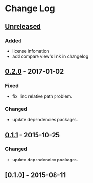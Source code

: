 # Change Log

## [Unreleased]
### Added
- license infomation
- add compare view's link in changelog


## [0.2.0] - 2017-01-02
### Fixed
- fix !!inc relative path problem.

### Changed
- update dependencies packages.


## [0.1.1] - 2015-10-25
### Changed
- update dependencies packages.


## [0.1.0] - 2015-08-11


[Unreleased]: https://github.com/aaharu/gulp-yaml-include/compare/v0.2.0...HEAD
[0.2.0]: https://github.com/aaharu/gulp-yaml-include/compare/v0.1.1...v0.2.0
[0.1.1]: https://github.com/aaharu/gulp-yaml-include/compare/v0.1.0...v0.1.1
